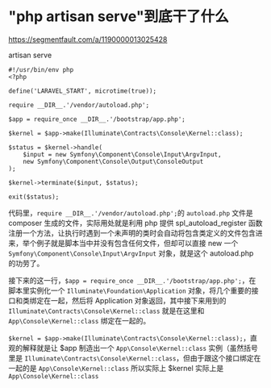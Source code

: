 # "php artisan serve"到底干了什么
https://segmentfault.com/a/1190000013025428

artisan serve
```
#!/usr/bin/env php
<?php

define('LARAVEL_START', microtime(true));

require __DIR__.'/vendor/autoload.php';

$app = require_once __DIR__.'/bootstrap/app.php';

$kernel = $app->make(Illuminate\Contracts\Console\Kernel::class);

$status = $kernel->handle(
    $input = new Symfony\Component\Console\Input\ArgvInput,
    new Symfony\Component\Console\Output\ConsoleOutput
);

$kernel->terminate($input, $status);

exit($status);
```
代码里，`require __DIR__.'/vendor/autoload.php';`的 `autoload.php` 文件是 composer 生成的文件，实际用处就是利用 php 提供 spl_autoload_register 函数注册一个方法，让执行时遇到一个未声明的类时会自动将包含类定义的文件包含进来，举个例子就是脚本当中并没有包含任何文件，但却可以直接 new 一个 `Symfony\Component\Console\Input\ArgvInput` 对象，就是这个 autoload.php 的功劳了。

接下来的这一行，`$app = require_once __DIR__.'/bootstrap/app.php';`，在脚本里实例化一个 `Illuminate\Foundation\Application` 对象，将几个重要的接口和类绑定在一起，然后将 Application 对象返回，其中接下来用到的 `Illuminate\Contracts\Console\Kernel::class` 就是在这里和 `App\Console\Kernel::class` 绑定在一起的。

`$kernel = $app->make(Illuminate\Contracts\Console\Kernel::class);`，直观的解释就是让 $app 制造出一个 `App\Console\Kernel::class` 实例（虽然括号里是 `Illuminate\Contracts\Console\Kernel::class`，但由于跟这个接口绑定在一起的是 `App\Console\Kernel::class` 所以实际上 $kernel 实际上是 `App\Console\Kernel::class`